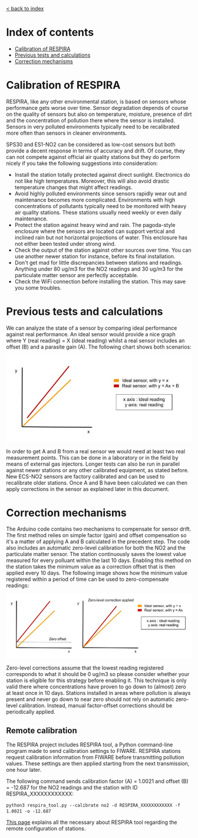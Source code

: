 [< back to index](../../README.md)

# Index of contents

- [Calibration of RESPIRA](#calibration-of-respira)
- [Previous tests and calculations](#previous-tests-and-calculations)
- [Correction mechanisms](#correction-mechanisms)

# Calibration of RESPIRA

RESPIRA, like any other environmental station, is based on sensors whose performance gets worse over time. Sensor degradation depends of course on the quality of sensors but also on temperature, moisture, presence of dirt and the concentration of pollution there where the sensor is installed. Sensors in very polluted environments typically need to be recalibrated more often than sensors in cleaner environments.

SPS30 and ES1-NO2 can be considered as low-cost sensors but both provide a decent response in terms of accuracy and drift. Of course, they can not compete against official air quality stations but they do perform nicely if you take the following suggestions into consideration:

- Install the station totally protected against direct sunlight. Electronics do not like high temperatures. Moreover, this will also avoid drastic temperature changes that might affect readings.
- Avoid highly polluted environments since sensors rapidly wear out and maintenance becomes more complicated. Environments with high concentrations of pollutants typically need to be monitored with heavy air quality stations. These stations usually need weekly or even daily maintenance.
- Protect the station against heavy wind and rain. The pagoda-style enclosure where the sensors are located can support vertical and inclined rain but not horizontal projections of water. This enclosure has not either been tested under strong wind.
- Check the output of the station against other sources over time. You can use another newer station for instance, before its final installation.
- Don't get mad for little discrepancies between stations and readings. Anything under 80 ug/m3 for the NO2 readings and 30 ug/m3 for the particulate matter sensor are perfectly acceptable.
- Check the WiFi connection before installing the station. This may save you some troubles.

# Previous tests and calculations

We can analyze the state of a sensor by comparing ideal performance against real performance. An ideal sensor would provide a nice graph where Y (real reading) = X (ideal reading) whilst a real sensor includes an offset (B) and a parasite gain (A). The following chart shows both scenarios:

<p align="center">
<img src="../img/calibration_chart_01.jpg">
</p>

In order to get A and B from a real sensor we would need at least two real measurement points. This can be done in a laboratory or in the field by means of external gas injectors. Longer tests can also be run in parallel against newer stations or any other calibrated equipment, as stated before. New ECS-NO2 sensors are factory calibrated and can be used to recalibrate older stations. Once A and B have been calculated we can then apply corrections in the sensor as explained later in this document.

# Correction mechanisms

The Arduino code contains two mechanisms to compensate for sensor drift. The first method relies on simple factor (gain) and offset compensation so it's a matter of applying A and B calculated in the precedent step. The code also includes an automatic zero-level calibration for both the NO2 and the particulate matter sensor. The station continuously saves the lowest value measured for every polluant within the last 10 days. Enabling this method on the station takes the minimum value as a correction offset that is then applied every 10 days. The following image shows how the minimum value registered within a period of time can be used to zero-compensate readings:

<p align="center">
<img src="../img/calibration_chart_02.jpg">
</p>

Zero-level corrections assume that the lowest reading registered corresponds to what it should be 0 ug/m3 so please consider whether your station is eligible for this strategy before enabling it. This technique is only valid there where concentrations have proven to go down to (almost) zero at least once in 10 days. Stations installed in areas where pollution is always present and never go down to near zero should not rely on automatic zero-level calibration. Instead, manual factor-offset corrections should be periodically applied.

## Remote calibration

The RESPIRA project includes RESPIRA tool, a Python command-line program made to send calibration settings to FIWARE. RESPIRA stations request calibration information from FIWARE before transmitting pollution values. These settings are then applied starting from the next transmission, one hour later.

The following command sends calibration factor (A) = 1.0021 and offset (B) = -12.687 for the NO2 readings and the station with ID RESPIRA_XXXXXXXXXXXX:

```
python3 respira_tool.py --calibrate no2 -d RESPIRA_XXXXXXXXXXXX -f 1.0021 -o -12.687
```

[This page](RESPIRA_TOOL.md) explains all the necessary about RESPIRA tool regarding the remote configuration of stations.


